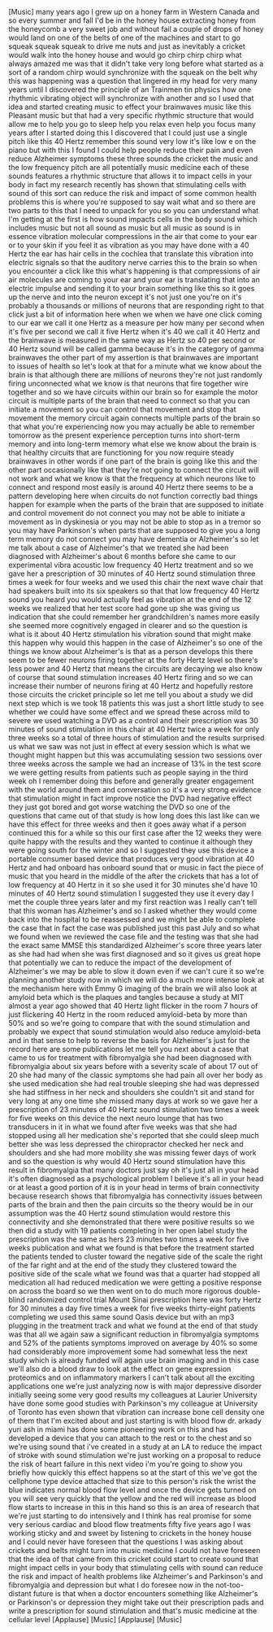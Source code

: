 
[Music]
many years ago I grew up on a honey farm
in Western Canada and so every summer
and fall I&#39;d be in the honey house
extracting honey from the honeycomb a
very sweet job and without fail a couple
of drops of honey would land on one of
the belts of one of the machines and
start to go squeak squeak squeak to
drive me nuts and just as inevitably a
cricket would walk into the honey house
and would go chirp chirp chirp what
always amazed me was that it didn&#39;t take
very long before
what started as a sort of a random chirp
would synchronize with the squeak on the
belt why this was happening was a
question that lingered in my head for
very many years until I discovered the
principle of an Trainmen tin physics how
one rhythmic vibrating object will
synchronize with another and so I used
that idea and started creating music to
effect your brainwaves music like this
Pleasant music but that had a very
specific rhythmic structure that would
allow me to help you go to sleep help
you relax even help you focus
many years after I started doing this I
discovered that I could just use a
single pitch like this 40 Hertz remember
this sound very low it&#39;s like low e on
the piano but with this I found I could
help people reduce their pain and even
reduce Alzheimer symptoms these three
sounds the cricket the music and the low
frequency pitch are all potentially
music medicine each of these sounds
features a rhythmic structure that
allows it to impact cells in your body
in fact my research recently has shown
that stimulating cells with sound of
this sort can reduce the risk and impact
of some common health problems this is
where you&#39;re supposed to say wait what
and so there are two parts to this that
I need to unpack for you so you can
understand what I&#39;m getting at the first
is how sound impacts cells in the body
sound which includes music but not all
sound as music but all music as sound is
in essence vibration molecular
compressions in the air that come to
your ear or to your skin if you feel it
as vibration as you may have done with a
40 Hertz the ear has hair cells in the
cochlea that translate this vibration
into electric signals so that the
auditory nerve carries this to the brain
so when you encounter a click like this
what&#39;s happening is that compressions of
air air molecules are coming to your ear
and your ear is translating that into an
electric impulse and sending it to your
brain something like this so it goes up
the nerve and into the neuron except
it&#39;s not just one you&#39;re on it&#39;s
probably a thousands or millions of
neurons that are responding right to
that click just a bit of information
here when we when we have one click
coming to our ear we call it one Hertz
as a measure per how many per second
when it&#39;s five per second we call it
five Hertz when it&#39;s 40 we call it 40
Hertz and the brainwave is measured in
the same way as Hertz so 40 per second
or 40 Hertz sound will be called gamma
because it&#39;s in the category of gamma
brainwaves the other part of my
assertion is that brainwaves are
important to issues of health so let&#39;s
look at that for a minute what we know
about the brain is that although there
are millions of neurons they&#39;re not just
randomly firing unconnected what we know
is that neurons that fire together wire
together and so we have circuits within
our brain so for example the motor
circuit is multiple parts of the brain
that need to connect so that you can
initiate a movement so you can control
that movement and stop that movement the
memory circuit again connects multiple
parts of the brain so that what you&#39;re
experiencing now you may actually be
able to remember tomorrow as the present
experience perception turns into
short-term memory and into long-term
memory what else we know about the brain
is that healthy circuits that are
functioning for you now require steady
brainwaves in other words if one part of
the brain is going like this and the
other part occasionally like that
they&#39;re not going to connect the circuit
will not work and what we know is that
the frequency at which neurons like to
connect and respond most easily is
around 40 Hertz there seems to be a
pattern developing here
when circuits do not function correctly
bad things happen for example when the
parts of the brain that are supposed to
initiate and control movement do not
connect you may not be able to initiate
a movement as in dyskinesia or you may
not be able to stop as in a tremor so
you may have Parkinson&#39;s when parts that
are supposed to give you a long term
memory do not connect you may have
dementia or Alzheimer&#39;s so let me talk
about a case of Alzheimer&#39;s that we
treated she had been diagnosed with
Alzheimer&#39;s about 6 months before she
came to our experimental vibra acoustic
low frequency 40 Hertz treatment and so
we gave her a prescription of 30 minutes
of 40 Hertz sound stimulation three
times a week for four weeks and we used
this chair the next wave chair that had
speakers built into its six speakers so
that that low frequency 40 Hertz sound
you heard you would actually feel as
vibration at the end of the 12 weeks we
realized that her test score had gone up
she was giving us indication that she
could remember her grandchildren&#39;s names
more easily she seemed more cognitively
engaged in clearer and so the question
is what is it about 40 Hertz stimulation
his vibration sound that might make this
happen why would this happen in the case
of Alzheimer&#39;s so one of the things we
know about Alzheimer&#39;s is that as a
person develops this there seem to be
fewer neurons firing together at the
forty Hertz level so there&#39;s less power
and 40 Hertz that means the circuits are
decaying we also know of course that
sound stimulation increases 40 Hertz
firing and so we can increase their
number of neurons firing at 40 Hertz and
hopefully restore those circuits the
cricket principle so let me tell you
about a study we did next step which is
we took 18 patients this was just a
short little study to see whether we
could have some effect and we spread
these across mild to severe we used
watching a DVD as a control and their
prescription was 30 minutes of sound
stimulation in this chair at 40 Hertz
twice a week for only three weeks so a
total of three hours of stimulation and
the results surprised us what we saw was
not just in effect at every session
which is what we thought might happen
but this was accumulating session two
sessions over three weeks across the
sample we had an increase of 13% in the
test score we were getting results from
patients such as people saying in the
third week oh I remember doing this
before and generally greater engagement
with the world around them and
conversation so it&#39;s a very strong
evidence that stimulation might in fact
improve notice the DVD had negative
effect they just got bored and got worse
watching the DVD so one of the questions
that came out of that study is how long
does this last like can we have this
effect for three weeks and then it goes
away what if a person continued this for
a while so this our first case after the
12 weeks they were quite happy with the
results and they wanted to continue it
although they were going south for the
winter and so I suggested they use this
device a portable consumer based device
that produces very good vibration at 40
Hertz and had onboard has onboard sound
that or music in fact the piece of music
that you heard in the middle of the
after the crickets that has a lot of low
frequency at 40 Hertz in it so she used
it for 30 minutes she&#39;d have 10 minutes
of 40 Hertz sound stimulation I
suggested they use it every day I met
the couple three years later and my
first reaction was I really can&#39;t tell
that this woman has Alzheimer&#39;s and so I
asked whether they would come back into
the hospital to be reassessed and we
might be able to complete the case that
in fact the case was published just this
past July and so what we found when we
reviewed the case file and the testing
was that she had the exact same MMSE
this standardized Alzheimer&#39;s score
three years later as she had had when
she was first diagnosed and so it gives
us great hope that potentially we can to
reduce the impact of the development of
Alzheimer&#39;s we may be able to slow it
down even if we can&#39;t cure it so we&#39;re
planning another study now in which we
will do a much more intense look at the
mechanism here with Emmy G imaging of
the brain we will also look at amyloid
beta which is the plaques and tangles
because a study at MIT almost a year ago
showed that 40 Hertz light flicker in
the room 7
hours of just flickering 40 Hertz in the
room reduced amyloid-beta by more than
50%
and so we&#39;re going to compare that with
the sound stimulation and probably we
expect that sound stimulation would also
reduce amyloid-beta and in that sense to
help to reverse the basis for
Alzheimer&#39;s just for the record here are
some publications let me tell you next
about a case that came to us for
treatment with fibromyalgia she had been
diagnosed with fibromyalgia about six
years before with a severity scale of
about 17 out of 20 she had many of the
classic symptoms she had pain all over
her body as she used medication she had
real trouble sleeping she had was
depressed she had stiffness in her neck
and shoulders she couldn&#39;t sit and stand
for very long at any one time she missed
many days at work so we gave her a
prescription of 23 minutes of 40 Hertz
sound stimulation two times a week for
five weeks on this device the next neuro
lounge that has two transducers in it in
what we found after five weeks was that
she had stopped using all her medication
she&#39;s reported that she could sleep much
better she was less depressed the
chiropractor checked her neck and
shoulders and she had more mobility she
was missing fewer days of work and so
the question is why would 40 Hertz sound
stimulation have this result in
fibromyalgia that many doctors just say
oh it&#39;s just all in your head it&#39;s often
diagnosed as a psychological problem I
believe it&#39;s all in your head or at
least a good portion of it is in your
head in terms of brain connectivity
because research shows that fibromyalgia
has connectivity issues between parts of
the brain and then the pain circuits so
the theory would be in our assumption
was the 40 Hertz sound stimulation would
restore this connectivity and she
demonstrated that there were positive
results so we then did a study with 19
patients completing in her open label
study the prescription was the same as
hers 23 minutes
two times a week for five weeks
publication and what we found is that
before the treatment started the
patients tended to cluster toward the
negative side of the scale the right of
the far right and at the end of the
study they clustered toward the positive
side of the scale what we found was that
a quarter had stopped all medication all
had reduced medication we were getting a
positive response on across the board so
we then went on to do much more rigorous
double-blind randomized control trial
Mount Sinai prescription here was forty
Hertz for 30 minutes a day five times a
week for five weeks thirty-eight
patients completing we used this same
sound Oasis device but with an mp3
plugging in the treatment track and what
we found at the end of that study was
that all we again saw a significant
reduction in fibromyalgia symptoms and
52% of the patients symptoms improved on
average by 40% so some had considerably
more improvement some had somewhat less
the next study which is already funded
will again use brain imaging and in this
case we&#39;ll also do a blood draw to look
at the effect on gene expression
proteomics and on inflammatory markers I
can&#39;t talk about all the exciting
applications one we&#39;re just analyzing
now is with major depressive disorder
initially seeing some very good results
my colleagues at Laurier University have
done some good studies with Parkinson&#39;s
my colleague at University of Toronto
has even shown that vibration can
increase bone cell density one of them
that I&#39;m excited about and just starting
is with blood flow dr. arkady yuri ash
in miami has done some pioneering work
on this and has developed a device that
you can attach to the rest or to the
chest and so we&#39;re using sound that i&#39;ve
created in a study at an LA to reduce
the impact of stroke with sound
stimulation we&#39;re just working on a
proposal to reduce the risk of heart
failure in this next video i&#39;m you&#39;re
going to show you briefly how quickly
this effect happens so at the start of
this
we&#39;ve got the cellphone type device
attached that size to this person&#39;s risk
the wrist the blue indicates normal
blood flow level and once the device
gets turned on you will see very quickly
that the yellow and the red will
increase as blood flow starts to
increase in this in this hand so this is
an area of research that we&#39;re just
starting to do intensively and I think
has real promise for some very serious
cardiac and blood flow treatments fifty
five years ago I was working sticky and
and sweet by listening to crickets in
the honey house and I could never have
foreseen that the questions I was asking
about crickets and belts might turn into
music medicine I could not have foreseen
that the idea of that came from this
cricket could start to create sound that
might impact cells in your body that
stimulating cells with sound can reduce
the risk and impact of health problems
like Alzheimer&#39;s and Parkinson&#39;s and
fibromyalgia and depression but what I
do foresee now in the not-too-distant
future is that when a doctor encounters
something like Alzheimer&#39;s or
Parkinson&#39;s or depression they might
take out their prescription pads and
write a prescription for sound
stimulation and that&#39;s music medicine at
the cellular level
[Applause]
[Music]
[Applause]
[Music]
